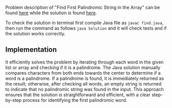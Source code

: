 Problem description of "Find First Palindromic String in the Array" can be found [here](https://leetcode.com/problems/find-first-palindromic-string-in-the-array/) while the solution is found [here](https://github.com/aurimas13/LeetCode-HR-MAANG/blob/main/LeetCode/Java%20Solutions/Find%20First%20Palindromic%20String%20in%20the%20Array/first.java).

To check the solution in terminal first compile Java file as `javac find.java`, then run the command as follows `java Solution` and it will check tests and if the solution works correctly.

## Implementation

It efficiently solves the problem by iterating through each word in the given list or array and checking if it is a palindrome. The  Java solution manually compares characters from both ends towards the center to determine if a word is a palindrome. If a palindrome is found, it is immediately returned as the result; otherwise, after checking all words, an empty string is returned to indicate that no palindromic string was found in the input. This approach ensures that the solution is straightforward and efficient, with a clear step-by-step process for identifying the first palindromic word.